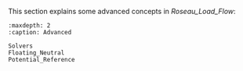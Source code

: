 This section explains some advanced concepts in _Roseau_Load_Flow_:

```{toctree}
:maxdepth: 2
:caption: Advanced

Solvers
Floating_Neutral
Potential_Reference
```
